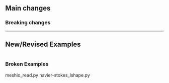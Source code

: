 ## Main changes

### Breaking changes


-------------------------
## New/Revised Examples
```
```

### Broken Examples
meshio_read.py
navier-stokes_lshape.py



